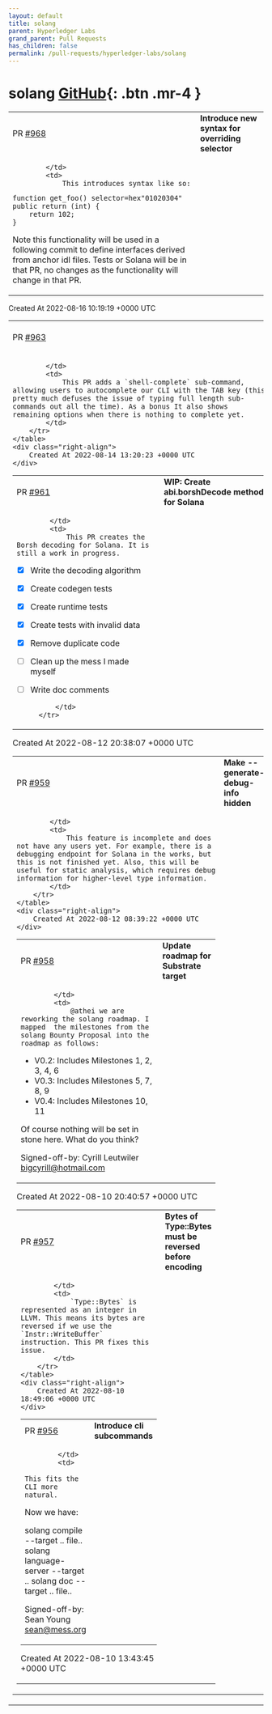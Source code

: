 ```yaml
---
layout: default
title: solang
parent: Hyperledger Labs
grand_parent: Pull Requests
has_children: false
permalink: /pull-requests/hyperledger-labs/solang
---
```


# solang <span class="fs-3 right-align">[GitHub](https://github.com/hyperledger-labs/solang){: .btn .mr-4 }</span>


<div>
    <table>
        <tr>
            <td>
                PR <a href="https://github.com/hyperledger-labs/solang/pull/968" class=".btn">#968</a>
            </td>
            <td>
                <b>
                    Introduce new syntax for overriding selector
                </b>
            </td>
        </tr>
        <tr>
            <td>
                
            </td>
            <td>
                This introduces syntax like so:
```
function get_foo() selector=hex"01020304" public return (int) {
    return 102;
}
```
Note this functionality will be used in a following commit to define interfaces derived from anchor idl files. Tests or Solana will be in that PR, no changes as the functionality will change in that PR.
            </td>
        </tr>
    </table>
    <div class="right-align">
        Created At 2022-08-16 10:19:19 +0000 UTC
    </div>
</div>

<div>
    <table>
        <tr>
            <td>
                PR <a href="https://github.com/hyperledger-labs/solang/pull/963" class=".btn">#963</a>
            </td>
            <td>
                <b>
                    add shell completions for cli app
                </b>
            </td>
        </tr>
        <tr>
            <td>
                
            </td>
            <td>
                This PR adds a `shell-complete` sub-command, allowing users to autocomplete our CLI with the TAB key (this pretty much defuses the issue of typing full length sub-commands out all the time). As a bonus It also shows remaining options when there is nothing to complete yet.
            </td>
        </tr>
    </table>
    <div class="right-align">
        Created At 2022-08-14 13:20:23 +0000 UTC
    </div>
</div>

<div>
    <table>
        <tr>
            <td>
                PR <a href="https://github.com/hyperledger-labs/solang/pull/961" class=".btn">#961</a>
            </td>
            <td>
                <b>
                    WIP: Create abi.borshDecode method for Solana
                </b>
            </td>
        </tr>
        <tr>
            <td>
                
            </td>
            <td>
                This PR creates the Borsh decoding for Solana. It is still a work in progress.

- [x] Write the decoding algorithm
- [x] Create codegen tests
- [x] Create runtime tests
- [x] Create tests with invalid data
- [x] Remove duplicate code
- [ ] Clean up the mess I made myself
- [ ] Write doc comments


            </td>
        </tr>
    </table>
    <div class="right-align">
        Created At 2022-08-12 20:38:07 +0000 UTC
    </div>
</div>

<div>
    <table>
        <tr>
            <td>
                PR <a href="https://github.com/hyperledger-labs/solang/pull/959" class=".btn">#959</a>
            </td>
            <td>
                <b>
                    Make --generate-debug-info hidden
                </b>
            </td>
        </tr>
        <tr>
            <td>
                
            </td>
            <td>
                This feature is incomplete and does not have any users yet. For example, there is a debugging endpoint for Solana in the works, but this is not finished yet. Also, this will be useful for static analysis, which requires debug information for higher-level type information.
            </td>
        </tr>
    </table>
    <div class="right-align">
        Created At 2022-08-12 08:39:22 +0000 UTC
    </div>
</div>

<div>
    <table>
        <tr>
            <td>
                PR <a href="https://github.com/hyperledger-labs/solang/pull/958" class=".btn">#958</a>
            </td>
            <td>
                <b>
                    Update roadmap for Substrate target
                </b>
            </td>
        </tr>
        <tr>
            <td>
                
            </td>
            <td>
                @athei we are reworking the solang roadmap. I mapped  the milestones from the solang Bounty Proposal into the roadmap as follows:
- V0.2: Includes Milestones 1, 2, 3, 4, 6
- V0.3: Includes Milestones 5, 7, 8, 9
- V0.4: Includes Milestones 10, 11

Of course nothing will be set in stone here. What do you think?

Signed-off-by: Cyrill Leutwiler <bigcyrill@hotmail.com>
            </td>
        </tr>
    </table>
    <div class="right-align">
        Created At 2022-08-10 20:40:57 +0000 UTC
    </div>
</div>

<div>
    <table>
        <tr>
            <td>
                PR <a href="https://github.com/hyperledger-labs/solang/pull/957" class=".btn">#957</a>
            </td>
            <td>
                <b>
                    Bytes of Type::Bytes must be reversed before encoding
                </b>
            </td>
        </tr>
        <tr>
            <td>
                
            </td>
            <td>
                `Type::Bytes` is represented as an integer in LLVM. This means its bytes are reversed if we use the `Instr::WriteBuffer` instruction. This PR fixes this issue.
            </td>
        </tr>
    </table>
    <div class="right-align">
        Created At 2022-08-10 18:49:06 +0000 UTC
    </div>
</div>

<div>
    <table>
        <tr>
            <td>
                PR <a href="https://github.com/hyperledger-labs/solang/pull/956" class=".btn">#956</a>
            </td>
            <td>
                <b>
                    Introduce cli subcommands
                </b>
            </td>
        </tr>
        <tr>
            <td>
                
            </td>
            <td>
                This fits the CLI more natural.

Now we have:

solang compile --target .. file..
solang language-server --target ..
solang doc --target .. file..

Signed-off-by: Sean Young <sean@mess.org>
            </td>
        </tr>
    </table>
    <div class="right-align">
        Created At 2022-08-10 13:43:45 +0000 UTC
    </div>
</div>

